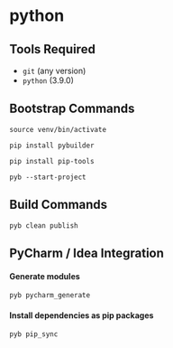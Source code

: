 # python

## Tools Required

* `git` (any version)
* `python` (3.9.0)

## Bootstrap Commands

	source venv/bin/activate

	pip install pybuilder
	
	pip install pip-tools

    pyb --start-project

## Build Commands

    pyb clean publish
    
## PyCharm / Idea Integration

#### Generate modules

    pyb pycharm_generate
    
#### Install dependencies as pip packages

    pyb pip_sync